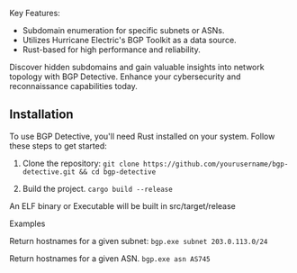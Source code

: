 Key Features:

- Subdomain enumeration for specific subnets or ASNs.
- Utilizes Hurricane Electric's BGP Toolkit as a data source.
- Rust-based for high performance and reliability.


Discover hidden subdomains and gain valuable insights into network topology with BGP Detective. Enhance your cybersecurity and reconnaissance capabilities today.

## Installation

To use BGP Detective, you'll need Rust installed on your system. Follow these steps to get started:


1. Clone the repository: 
```git clone https://github.com/yourusername/bgp-detective.git && cd bgp-detective```

2. Build the project. 
```cargo build --release```

An ELF binary or Executable will be built in src/target/release

Examples

Return hostnames for a given subnet:
```bgp.exe subnet 203.0.113.0/24```

Return hostnames for a given ASN. 
```bgp.exe asn AS745```

